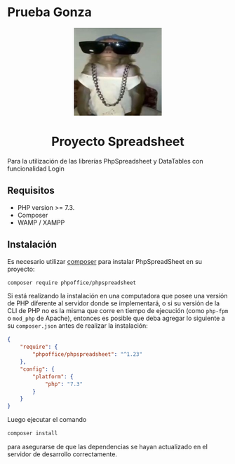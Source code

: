# Prueba Gonza

<p align="center"><img height="200" width="200" src="Public/img/facha.jpg"></p>
<h1 align="center">Proyecto Spreadsheet</h1>
Para la utilización de las librerías PhpSpreadsheet y DataTables con funcionalidad Login

## Requisitos

- PHP version >= 7.3.
- Composer
- WAMP / XAMPP

## Instalación
Es necesario utilizar [composer](https://getcomposer.org) para instalar PhpSpreadSheet en su proyecto:
```sh
composer require phpoffice/phpspreadsheet
```
Si está realizando la instalación en una computadora que posee una versión de PHP diferente al servidor donde se implementará, o si su versión de la CLI de PHP no es la misma que corre en tiempo de ejecución (como `php-fpm` o `mod_php` de Apache), entonces es posible que deba agregar lo siguiente a su `composer.json` antes de realizar la instalación:
```json
{
    "require": {
        "phpoffice/phpspreadsheet": "^1.23"
    },
    "config": {
        "platform": {
            "php": "7.3"
        }
    }
}
```
Luego ejecutar el comando
```sh
composer install
```
para asegurarse de que las dependencias se hayan actualizado en el servidor de desarrollo correctamente.